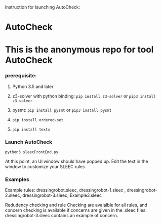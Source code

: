 Instruction for launching AutoCheck:

# AutoCheck
# This is the anonymous repo for tool AutoCheck

### prerequisite:
1. Python 3.5 and later


3. z3-solver with python binding:
    `pip install z3-solver` or 
    `pip3 install z3-solver`
    
4. pysmt:
    `pip install pysmt` or 
    `pip3 install pysmt`

5. `pip install ordered-set`

6. `pip install textx`
    

### Launch AutoCheck
`python3 sleecFrontEnd.py`

At this point, an UI window should have popped up.
Edit the text in the window to customize your SLEEC rules

### Examples
Example rules: dressingrobot.sleec,  dressingrobot-1.sleec
, dressingrobot-2.sleec, dressingrobot-3.sleec, Example3.sleec


Redudency checking and rule Checking are avaialble for all rules, and concern 
checking is available if concerns are given in the .sleec files. dressingrobot-3.sleec
contains an example of concern.
